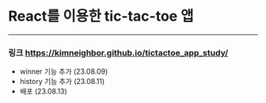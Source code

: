 # React를 이용한 tic-tac-toe 앱
---
### 링크 https://kimneighbor.github.io/tictactoe_app_study/
- winner 기능 추가 (23.08.09)
- history 기능 추가 (23.08.11)
- 배포 (23.08.13)